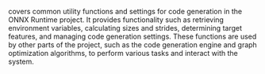 covers common utility functions and settings for code generation in the ONNX Runtime project. It provides functionality such as retrieving environment variables, calculating sizes and strides, determining target features, and managing code generation settings. These functions are used by other parts of the project, such as the code generation engine and graph optimization algorithms, to perform various tasks and interact with the system.
